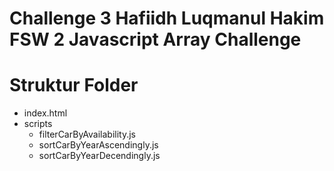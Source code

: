 # Challenge 3 Hafiidh Luqmanul Hakim FSW 2 Javascript Array Challenge

# Struktur Folder
- index.html
- scripts
  - filterCarByAvailability.js
  - sortCarByYearAscendingly.js
  - sortCarByYearDecendingly.js